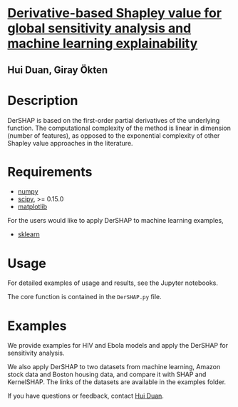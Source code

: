 # [Derivative-based Shapley value for global sensitivity analysis and machine learning explainability](https://arxiv.org/abs/2303.15183)
## Hui Duan, Giray Ökten

# Description
DerSHAP is based on the first-order partial derivatives of the underlying function. The computational complexity of the method is linear in dimension (number of features), as opposed to the exponential complexity of other Shapley value approaches in the literature. 

 
# Requirements

* [numpy](http://www.numpy.org/)
* [scipy](http://www.scipy.org/), >= 0.15.0
* [matplotlib](http://matplotlib.org/)

For the users would like to apply DerSHAP to machine learning examples, 

* [sklearn](https://scikit-learn.org/stable/)

# Usage

For detailed examples of usage and results, see the Jupyter notebooks. 

The core function is contained in the `DerSHAP.py` file. 

# Examples

We provide examples for HIV and Ebola models and apply the DerSHAP for sensitivity analysis. 

We also apply DerSHAP to two datasets from machine learning, Amazon stock data and Boston housing data, and compare it with SHAP and KernelSHAP. 
The links of the datasets are available in the examples folder. 

If you have questions or feedback, contact [Hui Duan](hd19g@fsu.edu).

